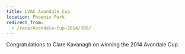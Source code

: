 ```yaml
---
title: LVAC Avondale Cup
location: Phoenix Park
redirect_from:
  - /race/Avondale-Cup-2014/305/
---
```


Congratulations to Clare Kavanagh on winning the 2014 Avondale Cup.
